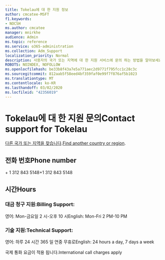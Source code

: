 ```yaml
---
title: Tokelau에 대 한 지원 정보
author: cmcatee-MSFT
f1.keywords:
- NOCSH
ms.author: cmcatee
manager: mnirkhe
audience: Admin
ms.topic: reference
ms.service: o365-administration
ms.collection: Adm_Support
localization_priority: Normal
description: 사용자의 국가 또는 지역에 대 한 지원 서비스에 문의 하는 방법을 알아보세요.
ROBOTS: NOINDEX, NOFOLLOW
ms.openlocfilehash: be33b8f43a7e5a771aec2d9771f795fcc1c28c3c
ms.sourcegitcommit: 812aab5f58eed4bf359faf0e99f7f876af5b1023
ms.translationtype: MT
ms.contentlocale: ko-KR
ms.lasthandoff: 03/02/2020
ms.locfileid: "42356019"
---
```

# <a name="contact-support-for-tokelau"></a><span data-ttu-id="7bb2b-103">Tokelau에 대 한 지원 문의</span><span class="sxs-lookup"><span data-stu-id="7bb2b-103">Contact support for Tokelau</span></span>

<span data-ttu-id="7bb2b-104">[다른 국가 또는 지역을 찾습니다](../contact-support-for-business-products.md).</span><span class="sxs-lookup"><span data-stu-id="7bb2b-104">[Find another country or region](../contact-support-for-business-products.md).</span></span>

## <a name="phone-number"></a><span data-ttu-id="7bb2b-105">전화 번호</span><span class="sxs-lookup"><span data-stu-id="7bb2b-105">Phone number</span></span>
<span data-ttu-id="7bb2b-106">+ 1 312 843 5148</span><span class="sxs-lookup"><span data-stu-id="7bb2b-106">+1 312 843 5148</span></span>

## <a name="hours"></a><span data-ttu-id="7bb2b-107">시간</span><span class="sxs-lookup"><span data-stu-id="7bb2b-107">Hours</span></span>
### <a name="billing-support"></a><span data-ttu-id="7bb2b-108">대금 청구 지원:</span><span class="sxs-lookup"><span data-stu-id="7bb2b-108">Billing Support:</span></span>

<span data-ttu-id="7bb2b-109">영어: Mon-금요일 2 시-오후 10 시</span><span class="sxs-lookup"><span data-stu-id="7bb2b-109">English: Mon-Fri 2 PM-10 PM</span></span>

### <a name="technical-support"></a><span data-ttu-id="7bb2b-110">기술 지원:</span><span class="sxs-lookup"><span data-stu-id="7bb2b-110">Technical Support:</span></span>

<span data-ttu-id="7bb2b-111">영어: 하루 24 시간 365 일 연중 무휴로</span><span class="sxs-lookup"><span data-stu-id="7bb2b-111">English: 24 hours a day, 7 days a week</span></span>

<span data-ttu-id="7bb2b-112">국제 통화 요금이 적용 됩니다.</span><span class="sxs-lookup"><span data-stu-id="7bb2b-112">International call charges apply</span></span>
